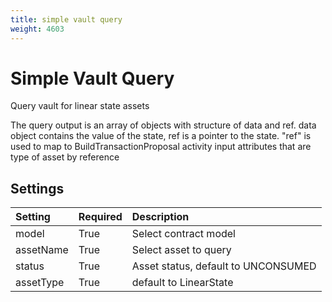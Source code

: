 ```yaml
---
title: simple vault query
weight: 4603
---
```


# Simple Vault Query
Query vault for linear state assets

The query output is an array of objects with structure of data and ref. data object contains the value of the state, ref is a pointer to the state. "ref" is used to map to BuildTransactionProposal activity input attributes that are type of asset by reference

## Settings
| Setting       | Required | Description                                                                       |
|:--------------|:---------|:----------------------------------------------------------------------------------|
| model         | True     | Select contract model                                                             |
| assetName     | True     | Select asset to query                                                             |
| status        | True     | Asset status, default to UNCONSUMED                                               |
| assetType     | True     | default to LinearState                                                            | 
